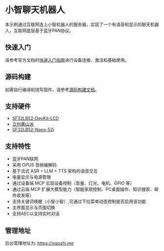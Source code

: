 # 小智聊天机器人

本示例通过互联网连上小智机器人的服务器，实现了一个有语音和显示的聊天机器人，互联网底层基于蓝牙PAN协议。

## 快速入门

请参考官方文档的[快速入门指南](https://docs.sifli.com/projects/xiaozhi/get-started/)进行设备连接、激活和基础使用。

## 源码构建

如需自行编译和烧写固件，请参考[源码构建文档](https://docs.sifli.com/projects/xiaozhi/source-build/)。

## 支持硬件

- [SF32LB52-DevKit-LCD](https://wiki.sifli.com/board/sf32lb52x/SF32LB52-DevKit-LCD.html)
- [立创黄山派](https://wiki.sifli.com/board/sf32lb52x/SF32LB52-%E9%BB%84%E5%B1%B1%E6%B4%BE.html)
- [SF32LB52-Nano-52j](https://wiki.sifli.com/board/sf32lb52x/SF32LB52-DevKit-Nano.html)

## 支持特性

- 蓝牙PAN联网
- 采用 OPUS 音频编解码
- 基于流式 ASR + LLM + TTS 架构的语音交互
- 电量显示与电源管理
- 通过设备端 MCP 实现设备控制（音量、灯光、电机、GPIO 等）
- 通过云端 MCP 扩展大模型能力（智能家居控制、PC桌面操作、知识搜索、邮件收发等）
- 支持关键词唤醒（小智小智）,可通过下拉菜单动态控制是否启用该功能
- 主界面显示与页面切换
- 支持AEC以支持实时对话


## 管理地址

后台管理地址为: <https://xiaozhi.me>
